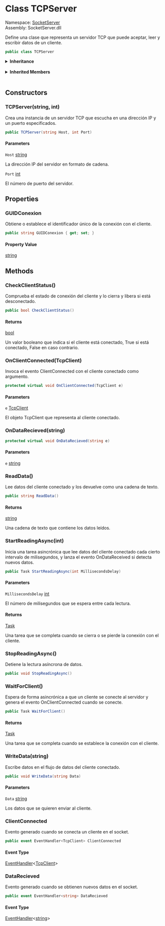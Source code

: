 # <a id="SocketServer_TCPServer"></a> Class TCPServer

Namespace: [SocketServer](SocketServer.md)  
Assembly: SocketServer.dll  

Define una clase que representa un servidor TCP que puede aceptar, leer y escribir datos de un cliente.

```csharp
public class TCPServer
```

<Details>
<Summary><strong>Inheritance</strong></Summary>

[object](https://learn.microsoft.com/dotnet/api/system.object) ← 
[TCPServer](SocketServer.TCPServer.md)

</Details><br>

<Details>
<Summary><strong>Inherited Members</strong></Summary>

[object.ToString\(\)](https://learn.microsoft.com/dotnet/api/system.object.tostring), 
[object.Equals\(object\)](https://learn.microsoft.com/dotnet/api/system.object.equals\#system\-object\-equals\(system\-object\)), 
[object.Equals\(object, object\)](https://learn.microsoft.com/dotnet/api/system.object.equals\#system\-object\-equals\(system\-object\-system\-object\)), 
[object.ReferenceEquals\(object, object\)](https://learn.microsoft.com/dotnet/api/system.object.referenceequals), 
[object.GetHashCode\(\)](https://learn.microsoft.com/dotnet/api/system.object.gethashcode), 
[object.GetType\(\)](https://learn.microsoft.com/dotnet/api/system.object.gettype), 
[object.MemberwiseClone\(\)](https://learn.microsoft.com/dotnet/api/system.object.memberwiseclone)

</Details><br>

## Constructors

### <a id="SocketServer_TCPServer__ctor_System_String_System_Int32_"></a> TCPServer\(string, int\)

Crea una instancia de un servidor TCP que escucha en una dirección IP y un puerto especificados.

```csharp
public TCPServer(string Host, int Port)
```

#### Parameters

`Host` [string](https://learn.microsoft.com/dotnet/api/system.string)

La dirección IP del servidor en formato de cadena.

`Port` [int](https://learn.microsoft.com/dotnet/api/system.int32)

El número de puerto del servidor.

## Properties

### <a id="SocketServer_TCPServer_GUIDConexion"></a> GUIDConexion

Obtiene o establece el identificador único de la conexión con el cliente.

```csharp
public string GUIDConexion { get; set; }
```

#### Property Value

 [string](https://learn.microsoft.com/dotnet/api/system.string)

## Methods

### <a id="SocketServer_TCPServer_CheckClientStatus"></a> CheckClientStatus\(\)

Comprueba el estado de conexión del cliente y lo cierra y libera si está desconectado.

```csharp
public bool CheckClientStatus()
```

#### Returns

 [bool](https://learn.microsoft.com/dotnet/api/system.boolean)

Un valor booleano que indica si el cliente está conectado, True si está conectado, False en caso contrario.

### <a id="SocketServer_TCPServer_OnClientConnected_System_Net_Sockets_TcpClient_"></a> OnClientConnected\(TcpClient\)

Invoca el evento ClientConnected con el cliente conectado como argumento.

```csharp
protected virtual void OnClientConnected(TcpClient e)
```

#### Parameters

`e` [TcpClient](https://learn.microsoft.com/dotnet/api/system.net.sockets.tcpclient)

El objeto TcpClient que representa al cliente conectado.

### <a id="SocketServer_TCPServer_OnDataRecieved_System_String_"></a> OnDataRecieved\(string\)

```csharp
protected virtual void OnDataRecieved(string e)
```

#### Parameters

`e` [string](https://learn.microsoft.com/dotnet/api/system.string)

### <a id="SocketServer_TCPServer_ReadData"></a> ReadData\(\)

Lee datos del cliente conectado y los devuelve como una cadena de texto.

```csharp
public string ReadData()
```

#### Returns

 [string](https://learn.microsoft.com/dotnet/api/system.string)

Una cadena de texto que contiene los datos leídos.

### <a id="SocketServer_TCPServer_StartReadingAsync_System_Int32_"></a> StartReadingAsync\(int\)

Inicia una tarea asincrónica que lee datos del cliente conectado cada cierto intervalo de milisegundos, y lanza el evento OnDataReceived si detecta nuevos datos.

```csharp
public Task StartReadingAsync(int MillisecondsDelay)
```

#### Parameters

`MillisecondsDelay` [int](https://learn.microsoft.com/dotnet/api/system.int32)

El número de milisegundos que se espera entre cada lectura.

#### Returns

 [Task](https://learn.microsoft.com/dotnet/api/system.threading.tasks.task)

Una tarea que se completa cuando se cierra o se pierde la conexión con el cliente.

### <a id="SocketServer_TCPServer_StopReadingAsync"></a> StopReadingAsync\(\)

Detiene la lectura asíncrona de datos.

```csharp
public void StopReadingAsync()
```

### <a id="SocketServer_TCPServer_WaitForClient"></a> WaitForClient\(\)

Espera de forma asincrónica a que un cliente se conecte al servidor y genera el evento OnClientConnected cuando se conecte.

```csharp
public Task WaitForClient()
```

#### Returns

 [Task](https://learn.microsoft.com/dotnet/api/system.threading.tasks.task)

Una tarea que se completa cuando se establece la conexión con el cliente.

### <a id="SocketServer_TCPServer_WriteData_System_String_"></a> WriteData\(string\)

Escribe datos en el flujo de datos del cliente conectado.

```csharp
public void WriteData(string Data)
```

#### Parameters

`Data` [string](https://learn.microsoft.com/dotnet/api/system.string)

Los datos que se quieren enviar al cliente.

### <a id="SocketServer_TCPServer_ClientConnected"></a> ClientConnected

Evento generado cuando se conecta un cliente en el socket.

```csharp
public event EventHandler<TcpClient> ClientConnected
```

#### Event Type

 [EventHandler](https://learn.microsoft.com/dotnet/api/system.eventhandler\-1)<[TcpClient](https://learn.microsoft.com/dotnet/api/system.net.sockets.tcpclient)\>

### <a id="SocketServer_TCPServer_DataRecieved"></a> DataRecieved

Evento generado cuando se obtienen nuevos datos en el socket.

```csharp
public event EventHandler<string> DataRecieved
```

#### Event Type

 [EventHandler](https://learn.microsoft.com/dotnet/api/system.eventhandler\-1)<[string](https://learn.microsoft.com/dotnet/api/system.string)\>


